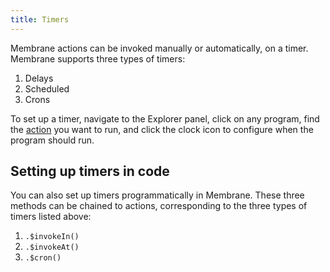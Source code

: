 ```yaml
---
title: Timers
---
```


Membrane actions can be invoked manually or automatically, on a timer. Membrane supports three types of timers:

1. Delays
2. Scheduled
3. Crons

To set up a timer, navigate to the Explorer panel, click on any program, find the [action](/concepts/the-graph#actions) you want to run, and click the clock icon to configure when the program should run.

<!-- TODO: add video of creating a timer from the explorer -->

## Setting up timers in code

You can also set up timers programmatically in Membrane. These three methods can be chained to actions, corresponding to the three types of timers listed above:

1. `.$invokeIn()`
2. `.$invokeAt()`
3. `.$cron()`
